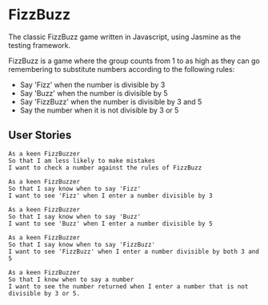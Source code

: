 # FizzBuzz

The classic FizzBuzz game written in Javascript, using Jasmine as the testing framework. 

FizzBuzz is a game where the group counts from 1 to as high as they can go remembering to substitute numbers according to the following rules:

- Say 'Fizz' when the number is divisible by 3
- Say 'Buzz' when the number is divisible by 5
- Say 'FizzBuzz' when the number is divisible by 3 and 5
- Say the number when it is not divisible by 3 or 5

## User Stories

```
As a keen FizzBuzzer
So that I am less likely to make mistakes
I want to check a number against the rules of FizzBuzz
```

```
As a keen FizzBuzzer
So that I say know when to say 'Fizz'
I want to see 'Fizz' when I enter a number divisible by 3
```

```
As a keen FizzBuzzer
So that I say know when to say 'Buzz'
I want to see 'Buzz' when I enter a number divisible by 5
```

```
As a keen FizzBuzzer
So that I say know when to say 'FizzBuzz'
I want to see 'FizzBuzz' when I enter a number divisible by both 3 and 5
```

```
As a keen FizzBuzzer
So that I know when to say a number
I want to see the number returned when I enter a number that is not divisible by 3 or 5.
```
